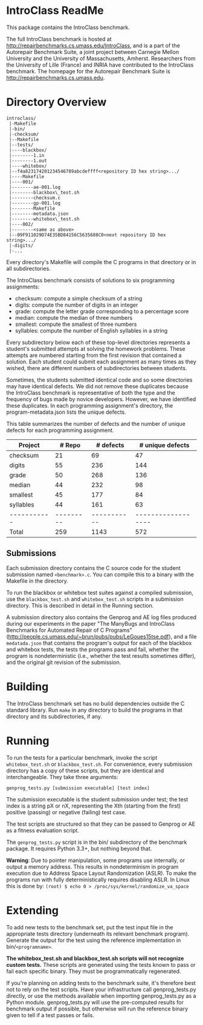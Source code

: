 # IntroClass ReadMe

This package contains the IntroClass benchmark.

The full IntroClass benchmark is hosted at
http://repairbenchmarks.cs.umass.edu/IntroClass, and is a part of the
Autorepair Benchmark Suite, a joint project between Carnegie Mellon
University and the University of Massachusetts, Amherst. Researchers from the
University of Lille (France) and INRIA have contributed to the IntroClass
benchmark. The homepage for the Autorepair Benchmark Suite is
http://repairbenchmarks.cs.umass.edu.

# Directory Overview

```
introclass/
 |-Makefile
 |-bin/
 |-checksum/
 |--Makefile
 |--tests/
 |----blackbox/
 |--------1.in
 |--------1.out
 |----whitebox/
 |--f4a823174201234546789abcdeffff<repository ID hex string>.../
 |----Makefile
 |----001/
 |--------ae-001.log
 |--------blackbox\_test.sh
 |--------checksum.c
 |--------gp-001.log
 |--------Makefile
 |--------metadata.json
 |--------whitebox\_test.sh
 |----002/
 |--------<same as above>
 |--09F911029D74E35BD84156C5635688C0<next repository ID hex string>.../
 |-digits/
 |-...
```

Every directory's Makefile will compile the C programs in that directory or
in all subdirectories.

The IntroClass benchmark consists of solutions to six programming assignments:

* checksum: compute a simple checksum of a string
* digits: compute the number of digits in an integer
* grade: compute the letter grade corresponding to a percentage score
* median: compute the median of three numbers
* smallest: compute the smallest of three numbers
* syllables: compute the number of English syllables in a string

Every subdirectory below each of these top-level directories represents a
student's submitted attempts at solving the homework problems. These attempts
are numbered starting from the first revision that contained a solution. Each
student could submit each assignment as many times as they wished, there are
different numbers of subdirectories between students.

Sometimes, the students submitted identical code and so some directories may
have identical defects. We did not remove these duplicates because the
IntroClass benchmark is representative of both the type and the frequency of
bugs made by novice developers. However, we have identified these duplicates.
In each programming assignment's directory, the program-metadata.json lists
the unique defects.

This table summarizes the number of defects and the number of unique defects
for each programming assignment.

| Project   | # Repo  | # defects | # unique defects |
|-----------|---------|-----------|------------------|
| checksum  |      21 |        69 |               47 |
| digits    |      55 |       236 |              144 |
| grade     |      50 |       268 |              136 |
| median    |      44 |       232 |               98 |
| smallest  |      45 |       177 |               84 |
| syllables |      44 |       161 |               63 |
|-----------|---------|-----------|------------------|
| Total     |     259 |      1143 |              572 |
 
## Submissions

Each submission directory contains the C source code for the student
submission named `<benchmark>.c`. You can compile this to a binary with the
Makefile in the directory.

To run the blackbox or whitebox test suites against a compiled submission,
use the `blackbox_test.sh` and `whitebox_test.sh` scripts in a submission
directory. This is described in detail in the Running section.

A submission directory also contains the Genprog and AE log files produced
during our experiments in the paper "The ManyBugs and IntroClass Benchmarks
for Automated Repair of C Programs"
(http://people.cs.umass.edu/~brun/pubs/pubs/LeGoues15tse.pdf), and a file
`medatada.json` that contains the program's output for each of the blackbox
and whitebox tests, the tests the programs pass and fail, whether the program
is nondeterministic (i.e., whether the test results sometimes differ), and
the original git revision of the submission.

# Building

The IntroClass benchmark set has no build dependencies outside the C standard
library. Run `make` in any directory to build the programs in that directory
and its subdirectories, if any.

# Running

To run the tests for a particular benchmark, invoke the script
`whitebox_test.sh` or `blackbox_test.sh`. For convenience, every submission
directory has a copy of these scripts, but they are identical and
interchangeable. They take three arguments:

    genprog_tests.py [submission executable] [test index]

The submission executable is the student submission under test; the test
index is a string pX or nX, representing the Xth (starting from the first)
positive (passing) or negative (failing) test case.

The test scripts are structured so that they can be passed to Genprog or AE
as a fitness evaluation script.

The `genprog_tests.py` script is in the bin/ subdirectory of the benchmark
package. It requires Python 3.3+, but nothing beyond that.

**Warning**: Due to pointer manipulation, some programs use internally, or
output a memory address. This results in nondeterminism in program execution
due to Address Space Layout Randomization (ASLR). To make the programs run
with fully deterministically requires disabling ASLR. In Linux this is done
by:
`(root) $ echo 0 > /proc/sys/kernel/randomize_va_space`

# Extending

To add new tests to the benchmark set, put the test input file in the
appropriate tests directory (underneath its relevant benchmark program).
Generate the output for the test using the reference implementation in
bin/`<programname>`.

**The whitebox\_test.sh and blackbox\_test.sh scripts will not recognize
custom tests.** These scripts are generated using the tests known to pass or
fail each specific binary. They must be programmatically regenerated.

If you're planning on adding tests to the benchmark suite, it's therefore
best not to rely on the test scripts. Have your infrastructure call
genprog\_tests.py directly, or use the methods available when importing
genprog\_tests.py as a Python module. genprog\_tests.py will use the
pre-computed results for benchmark output if possible, but otherwise will run
the reference binary given to tell if a test passes or fails.
